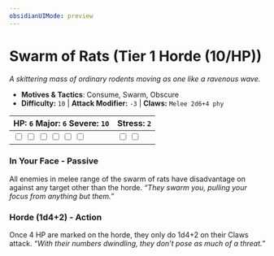 ```yaml
---
obsidianUIMode: preview
---
```

# Swarm of Rats (Tier 1 Horde (10/HP))

*A skittering mass of ordinary rodents moving as one like a ravenous wave.*

- **Motives & Tactics**: Consume, Swarm, Obscure
- **Difficulty:** `10` | **Attack Modifier:** `-3` | **Claws:** `Melee 2d6+4 phy`

| HP: `6` Major: `6` Severe: `10` | Stress: `2` |
|--|--|
|  <input type="checkbox" unchecked id="767bea97"> <input type="checkbox" unchecked id="c73623a6"> <input type="checkbox" unchecked id="45736875"> <input type="checkbox" unchecked id="29d43ef0"> <input type="checkbox" unchecked id="01db4680"> <input type="checkbox" unchecked id="31085924"> |  <input type="checkbox" unchecked id="96255446"> <input type="checkbox" unchecked id="4dc45e98"> |

### In Your Face - Passive

All enemies in melee range of the swarm of rats have disadvantage on against any target other than the horde. *“They swarm you, pulling your focus from anything but them.”*

### Horde (1d4+2) - Action

Once 4 HP are marked on the horde, they only do 1d4+2 on their Claws attack. *“With their numbers dwindling, they don’t pose as much of a threat.”*



